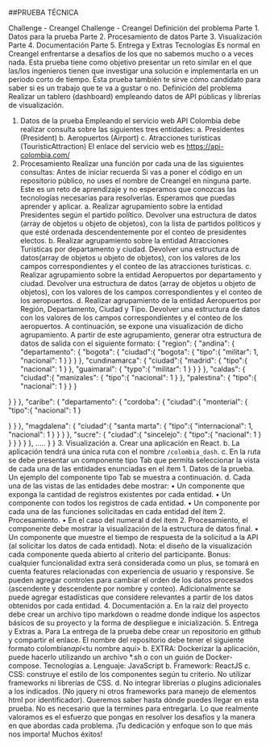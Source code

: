 ##PRUEBA TÉCNICA

Challenge - Creangel
Challenge - Creangel
Definición del problema
Parte 1. Datos para la prueba
Parte 2. Procesamiento de datos
Parte 3. Visualización
Parte 4. Documentación
Parte 5. Entrega y Extras
Tecnologías
Es normal en Creangel enfrentarse a desafíos de los que no sabemos mucho o a veces nada. Esta
prueba tiene como objetivo presentar un reto similar en el que las/los ingenieros tienen que
investigar una solución e implementarla en un periodo corto de tiempo. Ésta prueba también te sirve
cómo candidato para saber si es un trabajo que te va a gustar o no.
Definición del problema
Realizar un tablero (dashboard) empleando datos de API públicas y librerías de visualización.

1. Datos de la prueba
   Empleando el servicio web API Colombia debe realizar consulta sobre las siguientes tres
   entidades:
   a. Presidentes (President)
   b. Aeropuertos (Airport)
   c. Atracciones turísticas (TouristicAttraction)
   El enlace del servicio web es https://api-colombia.com/
2. Procesamiento
   Realizar una función por cada una de las siguientes consultas:
   Antes de iniciar recuerda
   Si vas a poner el código en un repositorio público, no uses el
   nombre de Creangel en ninguna parte.
   Este es un reto de aprendizaje y no esperamos que conozcas las
   tecnologías necesarias para resolverlas. Esperamos que puedas
   aprender y aplicar.
   a. Realizar agrupamiento sobre la entidad Presidentes según el partido político.
   Devolver una estructura de datos (array de objetos u objeto de objetos), con la lista
   de partidos políticos y que esté ordenada descendentemente por el conteo de
   presidentes electos.
   b. Realizar agrupamiento sobre la entidad Atracciones Turísticas por departamento y
   ciudad. Devolver una estructura de datos(array de objetos u objeto de objetos), con
   los valores de los campos correspondientes y el conteo de las atracciones turísticas.
   c. Realizar agrupamiento sobre la entidad Aeropuertos por departamento y ciudad.
   Devolver una estructura de datos (array de objetos u objeto de objetos), con los
   valores de los campos correspondientes y el conteo de los aeropuertos.
   d. Realizar agrupamiento de la entidad Aeropuertos por Región, Departamento,
   Ciudad y Tipo. Devolver una estructura de datos con los valores de los campos
   correspondientes y el conteo de los aeropuertos. A continuación, se expone una
   visualización de dicho agrupamiento.
   A partir de este agrupamiento, generar otra estructura de datos de salida con el
   siguiente formato:
   {
   "region": {
   "andina": {
   "departamento": {
   "bogota": {
   "ciudad":{
   "bogota": {
   "tipo":{
   "militar": 1,
   "nacional": 1
   }
   }
   }
   },
   "cundinamarca": {
   "ciudad":{
   "madrid": {
   "tipo":{
   "nacional": 1
   }
   },
   "guaimaral": {
   "typo":{
   "militar": 1
   }
   }
   }
   },
   "caldas": {
   "ciudad":{
   "manizales": {
   "tipo":{
   "nacional": 1
   }
   },
   "palestina": {
   "tipo":{
   "nacional": 1
   }
   }
   }

}
}
},
"caribe": {
"departamento": {
"cordoba": {
"ciudad":{
"monterial": {
"tipo":{
"nacional": 1
}

}
}
},
"magdalena": {
"ciudad":{
"santa marta": {
"tipo":{
"internacional": 1,
"nacional": 1
}
}
}
},
"sucre": {
"ciudad":{
"sincelejo": {
"tipo":{
"nacional": 1
}
}
}
}
}
},
.....
}
} 3. Visualización
a. Crear una aplicación en React.
b. La aplicación tendrá una única ruta con el nombre `/colombia_dash`.
c. En la ruta se debe presentar un componente tipo Tab que permita seleccionar la
vista de cada una de las entidades enunciadas en el ítem 1. Datos de la prueba. Un
ejemplo del componente tipo Tab se muestra a continuación.
d. Cada una de las vistas de las entidades debe mostrar:
• Un componente que exponga la cantidad de registros existentes por cada
entidad.
• Un componente con todos los registros de cada entidad.
• Un componente por cada una de las funciones solicitadas en cada entidad del
ítem 2. Procesamiento.
• En el caso del numeral d del ítem 2. Procesamiento, el componente debe
mostrar la visualización de la estructura de datos final.
• Un componente que muestre el tiempo de respuesta de la solicitud a la API (al
solicitar los datos de cada entidad).
Nota: el diseño de la visualización cada componente queda abierto al criterio del
participante.
Bonus: cualquier funcionalidad extra será considerada como un plus, se tomará en
cuenta features relacionadas con experiencia de usuario y responsive. Se pueden
agregar controles para cambiar el orden de los datos procesados (ascendente y
descendente por nombre y conteo). Adicionalmente se puede agregar estadísticas
que considere relevantes a partir de los datos obtenidos por cada entidad. 4. Documentación
a. En la raíz del proyecto debe crear un archivo tipo markdown o readme donde
indique los aspectos básicos de su proyecto y la forma de despliegue e inicialización. 5. Entrega y Extras
a. Para La entrega de la prueba debe crear un repositorio en github y compartir el
enlace. El nombre del repositorio debe tener el siguiente formato
colombian*api*<tu nombre aquí>
b. EXTRA: Dockerizar la aplicación, puede hacerlo utilizando un archivo \*.sh o con un
guión de Docker-compose.
Tecnologías
a. Lenguaje: JavaScript
b. Framework: ReactJS
c. CSS: construye el estilo de los componentes según tu criterio. No utilizar frameworks ni
librerías de CSS.
d. No integrar librerías o plugins adicionales a los indicados. (No jquery ni otros frameworks
para manejo de elementos html por identificador).
Queremos saber hasta dónde puedes llegar en esta prueba. No es necesario que la termines para
entregarla. Lo que realmente valoramos es el esfuerzo que pongas en resolver los desafíos y la
manera en que abordas cada problema. ¡Tu dedicación y enfoque son lo que más nos importa!
Muchos éxitos!
